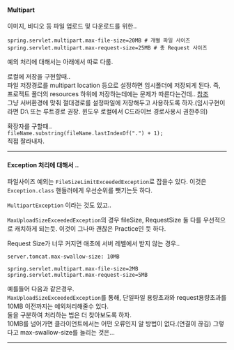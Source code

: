 #### Multipart  
이미지, 비디오 등 파일 업로드 및 다운로드를 위한..  

```
spring.servlet.multipart.max-file-size=20MB # 개별 파일 사이즈
spring.servlet.multipart.max-request-size=25MB # 총 Request 사이즈 
```  
예외 처리에 대해서는 아래에서 따로 다룸.  


로컬에 저장을 구현할때..  
파일 저장경로를 multipart location 등으로 설정하면 임시폴더에 저장되게 된다. 즉, 프로젝트 폴더의 resources 하위에 저장하는데에는 문제가 따른다는건데.. [참조](https://stackoverflow.com/questions/12160639/what-does-servletcontext-getrealpath-mean-and-when-should-i-use-it)   
그냥 서버환경에 맞춰 절대경로를 설정파일에 저장해두고 사용하도록 하자.(임시구현이라면 D:\ 또는 루트경로 권장. 윈도우 로컬에서 C드라이브 경로사용시 권한주의)  

확장자를 구할때..  
`fileName.substring(fileName.lastIndexOf(".") + 1);`  
직접 잘라내자.  

  
---  

#### Exception 처리에 대해서 ..  

파일사이즈 예외는 `FileSizeLimitExceededException`로 잡을수 있다. 이것은 `Exception.class` 핸들러에게 우선순위를 뺏기는듯 하다.  
  
`MultipartException` 이라는 것도 있고..  

`MaxUploadSizeExceededException`의 경우 fileSize, RequestSize 둘 다를 우선적으로 캐치하게 되는듯. 이것이 그나마 괜찮은 Practice인 듯 하다.

Request Size가 너무 커지면 애초에 서버 레벨에서 받지 않는 경우.. 
```
server.tomcat.max-swallow-size: 10MB

spring.servlet.multipart.max-file-size=2MB
spring.servlet.multipart.max-request-size=5MB 

```
예를들어 다음과 같은경우.  
`MaxUploadSizeExceededException`를 통해, 단일파일 용량초과와 request용량초과를 10MB 이전까지는 예외처리해줄수 있다.  
둘을 구분하여 처리하는 법은 더 찾아보도록 하자.  
10MB를 넘어가면 클라이언트에서는 어떤 오류인지 알 방법이 없다.(연결이 끊김) 그렇다고 max-swallow-size를 늘리는 것은...  
   
---  






